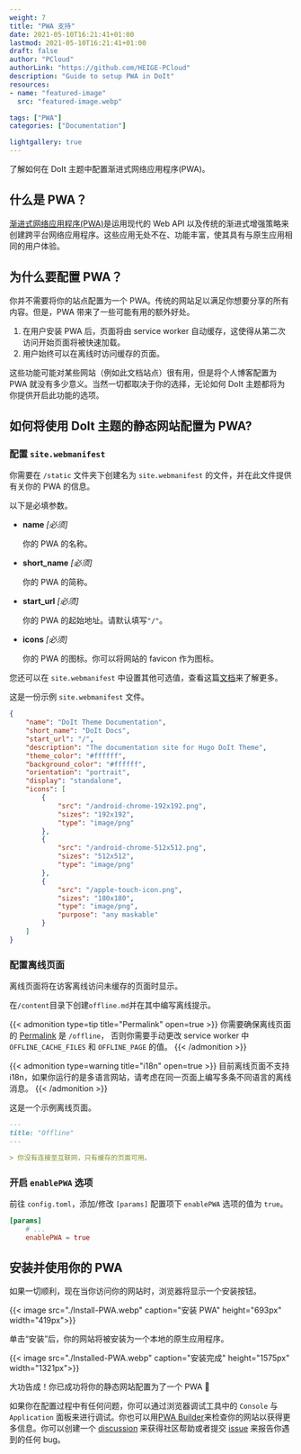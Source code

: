 ```yaml
---
weight: 7
title: "PWA 支持"
date: 2021-05-10T16:21:41+01:00
lastmod: 2021-05-10T16:21:41+01:00
draft: false
author: "PCloud"
authorLink: "https://github.com/HEIGE-PCloud"
description: "Guide to setup PWA in DoIt"
resources:
- name: "featured-image"
  src: "featured-image.webp"

tags: ["PWA"]
categories: ["Documentation"]

lightgallery: true
---
```


了解如何在 DoIt 主题中配置渐进式网络应用程序(PWA)。

<!--more-->

## 什么是 PWA？

[渐进式网络应用程序(PWA)](https://developer.mozilla.org/en-US/docs/Web/Progressive_web_apps)是运用现代的 Web API 以及传统的渐进式增强策略来创建跨平台网络应用程序。这些应用无处不在、功能丰富，使其具有与原生应用相同的用户体验。

## 为什么要配置 PWA？

你并不需要将你的站点配置为一个 PWA。传统的网站足以满足你想要分享的所有内容。但是，PWA 带来了一些可能有用的额外好处。

1. 在用户安装 PWA 后，页面将由 service worker 自动缓存，这使得从第二次访问开始页面将被快速加载。
2. 用户始终可以在离线时访问缓存的页面。

这些功能可能对某些网站（例如此文档站点）很有用，但是将个人博客配置为 PWA 就没有多少意义。当然一切都取决于你的选择，无论如何 DoIt 主题都将为你提供开启此功能的选项。

## 如何将使用 DoIt 主题的静态网站配置为 PWA?

### 配置 `site.webmanifest`

你需要在 `/static` 文件夹下创建名为 `site.webmanifest` 的文件，并在此文件提供有关你的 PWA 的信息。

以下是必填参数。

* **name** *[必须]*

    你的 PWA 的名称。

* **short_name** *[必须]*

    你的 PWA 的简称。

* **start_url** *[必须]*

    你的 PWA 的起始地址。请默认填写`"/"`。

* **icons** *[必须]*

    你的 PWA 的图标。你可以将网站的 favicon 作为图标。

您还可以在 `site.webmanifest` 中设置其他可选值，查看这篇[文档](https://developer.mozilla.org/zh-CN/docs/Web/Manifest)来了解更多。

这是一份示例 `site.webmanifest` 文件。

```json
{
    "name": "DoIt Theme Documentation",
    "short_name": "DoIt Docs",
    "start_url": "/",
    "description": "The documentation site for Hugo DoIt Theme",
    "theme_color": "#ffffff",
    "background_color": "#ffffff",
    "orientation": "portrait",
    "display": "standalone",
    "icons": [
        {
            "src": "/android-chrome-192x192.png",
            "sizes": "192x192",
            "type": "image/png"
        },
        {
            "src": "/android-chrome-512x512.png",
            "sizes": "512x512",
            "type": "image/png"
        },
        {
            "src": "/apple-touch-icon.png",
            "sizes": "180x180",
            "type": "image/png",
            "purpose": "any maskable"
        }
    ]
}
```

### 配置离线页面

离线页面将在访客离线访问未缓存的页面时显示。

在`/content`目录下创建`offline.md`并在其中编写离线提示。

{{< admonition type=tip title="Permalink" open=true >}}
你需要确保离线页面的 [Permalink](https://gohugo.io/content-management/urls/#permalinks) 是 `/offline`， 否则你需要手动更改 service worker 中 `OFFLINE_CACHE_FILES` 和 `OFFLINE_PAGE` 的值。
{{< /admonition >}}

{{< admonition type=warning title="i18n" open=true >}}
目前离线页面不支持 i18n，如果你运行的是多语言网站，请考虑在同一页面上编写多条不同语言的离线消息。
{{< /admonition >}}

这是一个示例离线页面。

```md
---
title: "Offline"
---

> 你没有连接至互联网，只有缓存的页面可用。
```

### 开启 `enablePWA` 选项

前往 `config.toml`，添加/修改 `[params]` 配置项下 `enablePWA` 选项的值为 `true`。

```toml
[params]
    # ...
    enablePWA = true
```

## 安装并使用你的 PWA

如果一切顺利，现在当你访问你的网站时，浏览器将显示一个安装按钮。

{{< image src="./Install-PWA.webp" caption="安装 PWA" height="693px" width="419px">}}

单击“安装”后，你的网站将被安装为一个本地的原生应用程序。

{{< image src="./Installed-PWA.webp" caption="安装完成" height="1575px" width="1321px">}}

大功告成！你已成功将你的静态网站配置为了一个 PWA 🎉

如果你在配置过程中有任何问题，你可以通过浏览器调试工具中的 `Console` 与 `Application` 面板来进行调试。你也可以用[PWA Builder](https://www.pwabuilder.com/)来检查你的网站以获得更多信息。你可以创建一个 [discussion](https://github.com/HEIGE-PCloud/DoIt/discussions) 来获得社区帮助或者提交 [issue](https://github.com/HEIGE-PCloud/DoIt/issues) 来报告你遇到的任何 bug。